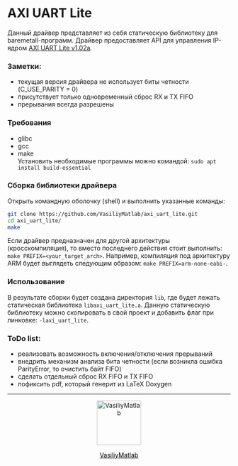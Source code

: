 # AXI UART Lite

Данный драйвер представляет из себя статическую библиотеку для baremetall-программ. Драйвер предоставляет API для управления IP-ядром <a href="https://docs.xilinx.com/v/u/en-US/axi_uartlite_ds741">AXI UART Lite v1.02a</a>.

### Заметки: 
- текущая версия драйвера не использует биты четности (C_USE_PARITY = 0)
- присутствует только одновременный сброс RX и TX FIFO
- прерывания всегда разрешены

### Требования
- glibc
- gcc
- make  
Установить необходимые программы можно командой: `sudo apt install build-essential`

### Сборка библиотеки драйвера
Открыть командную оболочку (shell) и выполнить указанные команды:  
```bash
git clone https://github.com/VasiliyMatlab/axi_uart_lite.git
cd axi_uart_lite/
make
```
Если драйвер предназначен для другой архитектуры (кросскомпиляция), то вместо последнего действия стоит выполнить: `make PREFIX=<your_target_arch>`. Например, компиляция под архитектуру ARM будет выглядеть следующим образом: `make PREFIX=arm-none-eabi-`.

### Использование
В результате сборки будет создана директория `lib`, где будет лежать статическая библиотека `libaxi_uart_lite.a`. Данную статическую библиотеку можно скопировать в свой проект и добавить флаг при линковке: `-laxi_uart_lite`.

### ToDo list:
- реализовать возможность включения/отключения прерываний
- внедрить механизм анализа бита четности (если возникла ошибка ParityError, то очистить байт FIFO)
- сделать отдельный сброс RX FIFO и TX FIFO
- пофиксить pdf, который генерит из LaTeX Doxygen

***
<p align="center"><a href="https://github.com/VasiliyMatlab"><img src="https://github.com/VasiliyMatlab.png" width="100" alt="VasiliyMatlab" /></a></p>
<p align="center"><a href="https://github.com/VasiliyMatlab" style="color: #000000">VasiliyMatlab</a></p>
